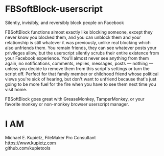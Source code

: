 # FBSoftBlock-userscript
Silently, invisibly, and reversibly block people on Facebook

FBSoftBlock functions almost exactly like blocking someone, except they never know you blocked them, and you can unblock them and your relationship is still whatever it was previously, unlike real blocking which also unfriends them. You remain friends, they can see whatever posts your privileges allow, but the userscript silently scrubs their entire existence from your Facebook experience. You'll almost never see anything from them again, no notifications, comments, replies, messages, posts — nothing — unless you decide to remove them from this script's settings or turn the script off. Perfect for that family member or childhood friend whose political views you're sick of hearing, but don't want to unfriend because that's just going to be more fuel for the fire when you have to see them next time you visit home. 

FBSoftBlock goes great with GreaseMonkey, TamperMonkey, or your favorite monkey or non-monkey browser userscript manager.

# I AM
Michael E. Kupietz, FileMaker Pro Consultant    
https://www.kupietz.com    
github.com/kupietools
